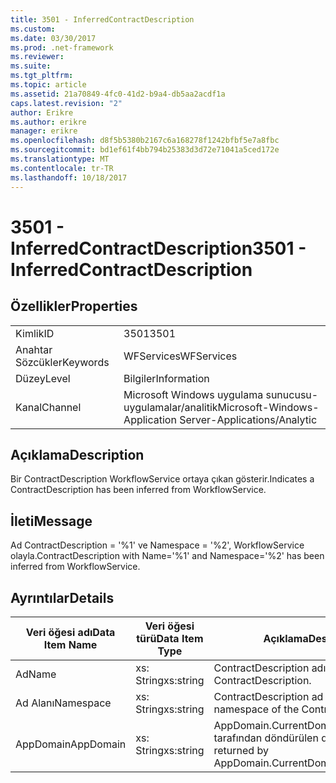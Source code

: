 ```yaml
---
title: 3501 - InferredContractDescription
ms.custom: 
ms.date: 03/30/2017
ms.prod: .net-framework
ms.reviewer: 
ms.suite: 
ms.tgt_pltfrm: 
ms.topic: article
ms.assetid: 21a70849-4fc0-41d2-b9a4-db5aa2acdf1a
caps.latest.revision: "2"
author: Erikre
ms.author: erikre
manager: erikre
ms.openlocfilehash: d8f5b5380b2167c6a168278f1242bfbf5e7a8fbc
ms.sourcegitcommit: bd1ef61f4bb794b25383d3d72e71041a5ced172e
ms.translationtype: MT
ms.contentlocale: tr-TR
ms.lasthandoff: 10/18/2017
---
```

# <a name="3501---inferredcontractdescription"></a><span data-ttu-id="1e6a5-102">3501 - InferredContractDescription</span><span class="sxs-lookup"><span data-stu-id="1e6a5-102">3501 - InferredContractDescription</span></span>
## <a name="properties"></a><span data-ttu-id="1e6a5-103">Özellikler</span><span class="sxs-lookup"><span data-stu-id="1e6a5-103">Properties</span></span>  
  
|||  
|-|-|  
|<span data-ttu-id="1e6a5-104">Kimlik</span><span class="sxs-lookup"><span data-stu-id="1e6a5-104">ID</span></span>|<span data-ttu-id="1e6a5-105">3501</span><span class="sxs-lookup"><span data-stu-id="1e6a5-105">3501</span></span>|  
|<span data-ttu-id="1e6a5-106">Anahtar Sözcükler</span><span class="sxs-lookup"><span data-stu-id="1e6a5-106">Keywords</span></span>|<span data-ttu-id="1e6a5-107">WFServices</span><span class="sxs-lookup"><span data-stu-id="1e6a5-107">WFServices</span></span>|  
|<span data-ttu-id="1e6a5-108">Düzey</span><span class="sxs-lookup"><span data-stu-id="1e6a5-108">Level</span></span>|<span data-ttu-id="1e6a5-109">Bilgiler</span><span class="sxs-lookup"><span data-stu-id="1e6a5-109">Information</span></span>|  
|<span data-ttu-id="1e6a5-110">Kanal</span><span class="sxs-lookup"><span data-stu-id="1e6a5-110">Channel</span></span>|<span data-ttu-id="1e6a5-111">Microsoft Windows uygulama sunucusu-uygulamalar/analitik</span><span class="sxs-lookup"><span data-stu-id="1e6a5-111">Microsoft-Windows-Application Server-Applications/Analytic</span></span>|  
  
## <a name="description"></a><span data-ttu-id="1e6a5-112">Açıklama</span><span class="sxs-lookup"><span data-stu-id="1e6a5-112">Description</span></span>  
 <span data-ttu-id="1e6a5-113">Bir ContractDescription WorkflowService ortaya çıkan gösterir.</span><span class="sxs-lookup"><span data-stu-id="1e6a5-113">Indicates a ContractDescription has been inferred from WorkflowService.</span></span>  
  
## <a name="message"></a><span data-ttu-id="1e6a5-114">İleti</span><span class="sxs-lookup"><span data-stu-id="1e6a5-114">Message</span></span>  
 <span data-ttu-id="1e6a5-115">Ad ContractDescription = '%1' ve Namespace = '%2', WorkflowService olayla.</span><span class="sxs-lookup"><span data-stu-id="1e6a5-115">ContractDescription with Name='%1' and Namespace='%2' has been inferred from WorkflowService.</span></span>  
  
## <a name="details"></a><span data-ttu-id="1e6a5-116">Ayrıntılar</span><span class="sxs-lookup"><span data-stu-id="1e6a5-116">Details</span></span>  
  
|<span data-ttu-id="1e6a5-117">Veri öğesi adı</span><span class="sxs-lookup"><span data-stu-id="1e6a5-117">Data Item Name</span></span>|<span data-ttu-id="1e6a5-118">Veri öğesi türü</span><span class="sxs-lookup"><span data-stu-id="1e6a5-118">Data Item Type</span></span>|<span data-ttu-id="1e6a5-119">Açıklama</span><span class="sxs-lookup"><span data-stu-id="1e6a5-119">Description</span></span>|  
|--------------------|--------------------|-----------------|  
|<span data-ttu-id="1e6a5-120">Ad</span><span class="sxs-lookup"><span data-stu-id="1e6a5-120">Name</span></span>|<span data-ttu-id="1e6a5-121">xs: String</span><span class="sxs-lookup"><span data-stu-id="1e6a5-121">xs:string</span></span>|<span data-ttu-id="1e6a5-122">ContractDescription adı.</span><span class="sxs-lookup"><span data-stu-id="1e6a5-122">The name of the ContractDescription.</span></span>|  
|<span data-ttu-id="1e6a5-123">Ad Alanı</span><span class="sxs-lookup"><span data-stu-id="1e6a5-123">Namespace</span></span>|<span data-ttu-id="1e6a5-124">xs: String</span><span class="sxs-lookup"><span data-stu-id="1e6a5-124">xs:string</span></span>|<span data-ttu-id="1e6a5-125">ContractDescription ad alanı.</span><span class="sxs-lookup"><span data-stu-id="1e6a5-125">The namespace of the ContractDescription.</span></span>|  
|<span data-ttu-id="1e6a5-126">AppDomain</span><span class="sxs-lookup"><span data-stu-id="1e6a5-126">AppDomain</span></span>|<span data-ttu-id="1e6a5-127">xs: String</span><span class="sxs-lookup"><span data-stu-id="1e6a5-127">xs:string</span></span>|<span data-ttu-id="1e6a5-128">AppDomain.CurrentDomain.FriendlyName tarafından döndürülen dize.</span><span class="sxs-lookup"><span data-stu-id="1e6a5-128">The string returned by AppDomain.CurrentDomain.FriendlyName.</span></span>|

